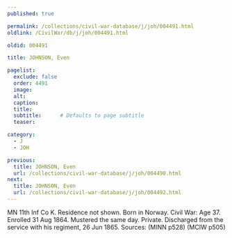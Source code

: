 ```yaml
---
published: true

permalink: /collections/civil-war-database/j/joh/004491.html
oldlink: /CivilWar/db/j/joh/004491.html

oldid: 004491

title: JOHNSON, Even

pagelist:
  exclude: false
  order: 4491
  image: 
  alt:
  caption:
  title:
  subtitle:      # Defaults to page subtitle
  teaser:

category: 
  - J 
  - JOH

previous:
  title: JOHNSON, Even
  url: /collections/civil-war-database/j/joh/004490.html  
next:
  title: JOHNSON, Even
  url: /collections/civil-war-database/j/joh/004492.html   
---
```

MN 11th Inf Co K. Residence not shown. Born in Norway. Civil War: Age 37. Enrolled 31 Aug 1864. Mustered the same day. Private. Discharged from the service with his regiment, 26 Jun 1865. Sources: (MINN p528) (MCIW p505)